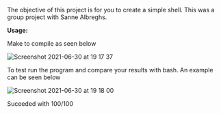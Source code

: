 The objective of this project is for you to create a simple shell. This was a group project with Sanne Albreghs.

**Usage:**

Make to compile as seen below

![Screenshot 2021-06-30 at 19 17 37](https://user-images.githubusercontent.com/61982496/124004353-32994180-d9d8-11eb-9679-2de374786b3e.png)

To test run the program and compare your results with bash.
An example can be seen below

![Screenshot 2021-06-30 at 19 18 00](https://user-images.githubusercontent.com/61982496/124004233-1bf2ea80-d9d8-11eb-86c8-beaadc3a1988.png)

Suceeded with 100/100
